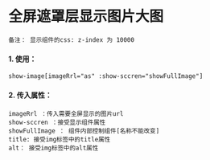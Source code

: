 # 全屏遮罩层显示图片大图


```
备注： 显示组件的css: z-index 为 10000

```


#### 1. 使用：

```
show-image[imageRrl="as" :show-sccren="showFullImage"]
```
#### 2. 传入属性：

>
    imageRrl ：传入需要全屏显示的图片url
    show-sccren ：接受显示组件属性
    showFullImage ： 组件内部控制组件[名称不能改变]
    title: 接受img标签中的title属性
    alt： 接受img标签中的alt属性

